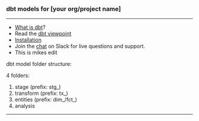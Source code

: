 ### dbt models for [your org/project name]

---
- [What is dbt](https://dbt.readme.io/docs/overview)?
- Read the [dbt viewpoint](https://dbt.readme.io/docs/viewpoint)
- [Installation](https://dbt.readme.io/docs/installation)
- Join the [chat](http://ac-slackin.herokuapp.com/) on Slack for live questions and support.
- This is mikes edit

dbt model folder structure:

4 folders:
1. stage (prefix: stg_)
2. transform (prefix: tx_)
3. entities (prefix: dim_/fct_)
4. analysis
---
